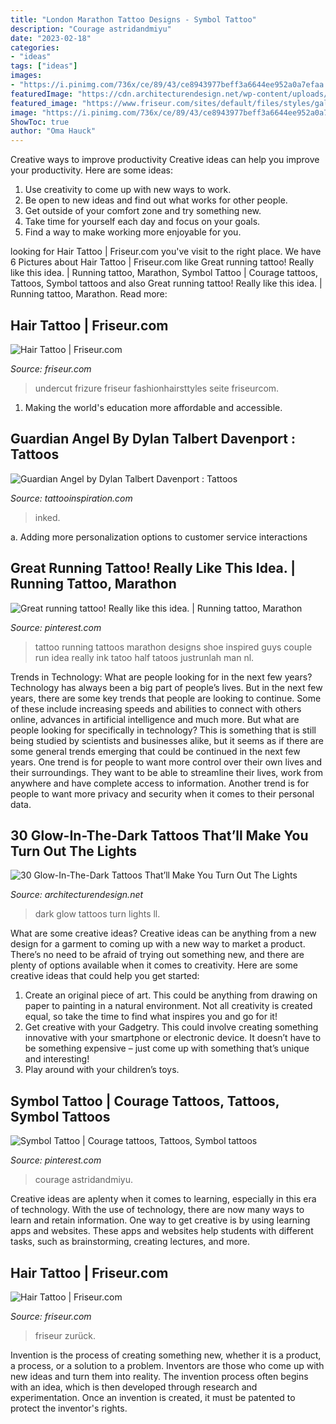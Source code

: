 ```yaml
---
title: "London Marathon Tattoo Designs - Symbol Tattoo"
description: "Courage astridandmiyu"
date: "2023-02-18"
categories:
- "ideas"
tags: ["ideas"]
images:
- "https://i.pinimg.com/736x/ce/89/43/ce8943977beff3a6644ee952a0a7efaa.jpg"
featuredImage: "https://cdn.architecturendesign.net/wp-content/uploads/2016/02/AD-Glow-In-The-Dark-Tattoos-09.jpg"
featured_image: "https://www.friseur.com/sites/default/files/styles/gallery_json_new/public/trends/wahl-gmbh-hair-tattoos-step-step-11069.jpg?itok=18-1uat1"
image: "https://i.pinimg.com/736x/ce/89/43/ce8943977beff3a6644ee952a0a7efaa.jpg"
ShowToc: true
author: "Oma Hauck"
---
```



Creative ways to improve productivity
Creative ideas can help you improve your productivity. Here are some ideas: 
1. Use creativity to come up with new ways to work.
2. Be open to new ideas and find out what works for other people. 
3. Get outside of your comfort zone and try something new. 
4. Take time for yourself each day and focus on your goals. 
5. Find a way to make working more enjoyable for you.

	

		
looking for Hair Tattoo | Friseur.com you've visit to the right place. We have 6 Pictures about Hair Tattoo | Friseur.com like Great running tattoo! Really like this idea. | Running tattoo, Marathon, Symbol Tattoo | Courage tattoos, Tattoos, Symbol tattoos and also Great running tattoo! Really like this idea. | Running tattoo, Marathon. Read more:
		
    
## Hair Tattoo | Friseur.com

<img loading=lazy src="https://www.friseur.com/sites/default/files/styles/gallery_json_new/public/trends/wahl-gmbh-hair-tattoos-step-step-11069.jpg?itok=18-1uat1" onerror="this.onerror=null;this.src='https://tse2.mm.bing.net/th?id=OIP.Uo7Cf-M_Z_WYKSJc1HUPeAHaJ4&amp;pid=15.1';" alt="Hair Tattoo | Friseur.com">

_Source: friseur.com_

>undercut frizure friseur fashionhairsttyles seite friseurcom. 

	

1. Making the world's education more affordable and accessible. 

    
## Guardian Angel By Dylan Talbert Davenport : Tattoos

<img loading=lazy src="http://tattoos.gallery/artimmortaltattoo.com/images/gallery/BB838FFC-3BA9-409B-B4A5-11F6FBB5B1B6.jpeg" onerror="this.onerror=null;this.src='https://tse3.mm.bing.net/th?id=OIP.JmQ-lBVdzGQ2DZthJW6ECgHaJ4&amp;pid=15.1';" alt="Guardian Angel by Dylan Talbert Davenport : Tattoos">

_Source: tattooinspiration.com_

>inked. 

	

a. Adding more personalization options to customer service interactions 

    
## Great Running Tattoo! Really Like This Idea. | Running Tattoo, Marathon

<img loading=lazy src="https://i.pinimg.com/736x/9c/f4/20/9cf420f24bbac459dd274cd42df7fcbb--running-tattoos-third.jpg" onerror="this.onerror=null;this.src='https://tse3.mm.bing.net/th?id=OIP.gi4MLdkGaVI-6bdjKipXXQHaJ4&amp;pid=15.1';" alt="Great running tattoo! Really like this idea. | Running tattoo, Marathon">

_Source: pinterest.com_

>tattoo running tattoos marathon designs shoe inspired guys couple run idea really ink tatoo half tatoos justrunlah man nl. 

	

Trends in Technology: What are people looking for in the next few years?
Technology has always been a big part of people’s lives. But in the next few years, there are some key trends that people are looking to continue. 
Some of these include increasing speeds and abilities to connect with others online, advances in artificial intelligence and much more. 
But what are people looking for specifically in technology? This is something that is still being studied by scientists and businesses alike, but it seems as if there are some general trends emerging that could be continued in the next few years. 
One trend is for people to want more control over their own lives and their surroundings. They want to be able to streamline their lives, work from anywhere and have complete access to information. 
Another trend is for people to want more privacy and security when it comes to their personal data.

    
## 30 Glow-In-The-Dark Tattoos That’ll Make You Turn Out The Lights

<img loading=lazy src="https://cdn.architecturendesign.net/wp-content/uploads/2016/02/AD-Glow-In-The-Dark-Tattoos-09.jpg" onerror="this.onerror=null;this.src='https://tse2.mm.bing.net/th?id=OIP.nqiHwTg2GkHTmIdPj5X61QHaHa&amp;pid=15.1';" alt="30 Glow-In-The-Dark Tattoos That’ll Make You Turn Out The Lights">

_Source: architecturendesign.net_

>dark glow tattoos turn lights ll. 

	

What are some creative ideas?
Creative ideas can be anything from a new design for a garment to coming up with a new way to market a product. There’s no need to be afraid of trying out something new, and there are plenty of options available when it comes to creativity. Here are some creative ideas that could help you get started: 
1. Create an original piece of art. This could be anything from drawing on paper to painting in a natural environment. Not all creativity is created equal, so take the time to find what inspires you and go for it! 
2. Get creative with your Gadgetry. This could involve creating something innovative with your smartphone or electronic device. It doesn’t have to be something expensive – just come up with something that’s unique and interesting! 
3. Play around with your children’s toys.

    
## Symbol Tattoo | Courage Tattoos, Tattoos, Symbol Tattoos

<img loading=lazy src="https://i.pinimg.com/736x/ce/89/43/ce8943977beff3a6644ee952a0a7efaa.jpg" onerror="this.onerror=null;this.src='https://tse3.mm.bing.net/th?id=OIP.IZWqnUyjq_rJbRQ9CF1d-AHaLH&amp;pid=15.1';" alt="Symbol Tattoo | Courage tattoos, Tattoos, Symbol tattoos">

_Source: pinterest.com_

>courage astridandmiyu. 

	

Creative ideas are aplenty when it comes to learning, especially in this era of technology. With the use of technology, there are now many ways to learn and retain information. One way to get creative is by using learning apps and websites. These apps and websites help students with different tasks, such as brainstorming, creating lectures, and more.

    
## Hair Tattoo | Friseur.com

<img loading=lazy src="https://www.friseur.com/sites/default/files/styles/gallery_json_new/public/trends/wahl-gmbh-hair-tattoos-step-step-11071.jpg?itok=G3K-xqzT" onerror="this.onerror=null;this.src='https://tse4.mm.bing.net/th?id=OIP.oLPdIMlMF3p4kn3o52zn-AHaJ4&amp;pid=15.1';" alt="Hair Tattoo | Friseur.com">

_Source: friseur.com_

>friseur zurück. 

	

Invention is the process of creating something new, whether it is a product, a process, or a solution to a problem. Inventors are those who come up with new ideas and turn them into reality. The invention process often begins with an idea, which is then developed through research and experimentation. Once an invention is created, it must be patented to protect the inventor's rights.

